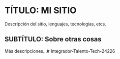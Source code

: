 # TÍTULO: MI SITIO
Descripción del sitio, lenguajes, tecnologías, etcs.

## SUBTÍTULO: Sobre otras cosas
Más descripciones...# Integrador-Talento-Tech-24226
